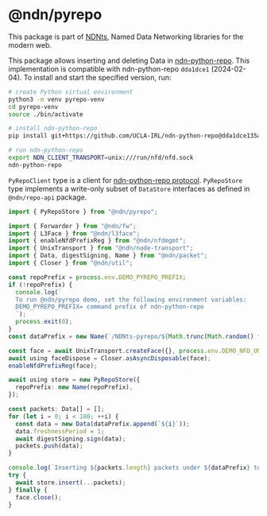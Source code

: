 # @ndn/pyrepo

This package is part of [NDNts](https://yoursunny.com/p/NDNts/), Named Data Networking libraries for the modern web.

This package allows inserting and deleting Data in [ndn-python-repo](https://github.com/UCLA-IRL/ndn-python-repo).
This implementation is compatible with ndn-python-repo `dda1dce1` (2024-02-04).
To install and start the specified version, run:

```bash
# create Python virtual environment
python3 -m venv pyrepo-venv
cd pyrepo-venv
source ./bin/activate

# install ndn-python-repo
pip install git+https://github.com/UCLA-IRL/ndn-python-repo@dda1dce135a952498a2a79d3cddf9c3ee33399d0

# run ndn-python-repo
export NDN_CLIENT_TRANSPORT=unix:///run/nfd/nfd.sock
ndn-python-repo
```

`PyRepoClient` type is a client for [ndn-python-repo protocol](https://github.com/UCLA-IRL/ndn-python-repo/tree/dda1dce135a952498a2a79d3cddf9c3ee33399d0/docs/src/specification).
`PyRepoStore` type implements a write-only subset of `DataStore` interfaces as defined in `@ndn/repo-api` package.

```ts
import { PyRepoStore } from "@ndn/pyrepo";

import { Forwarder } from "@ndn/fw";
import { L3Face } from "@ndn/l3face";
import { enableNfdPrefixReg } from "@ndn/nfdmgmt";
import { UnixTransport } from "@ndn/node-transport";
import { Data, digestSigning, Name } from "@ndn/packet";
import { Closer } from "@ndn/util";

const repoPrefix = process.env.DEMO_PYREPO_PREFIX;
if (!repoPrefix) {
  console.log(`
  To run @ndn/pyrepo demo, set the following environment variables:
  DEMO_PYREPO_PREFIX= command prefix of ndn-python-repo
  `);
  process.exit(0);
}
const dataPrefix = new Name(`/NDNts-pyrepo/${Math.trunc(Math.random() * 1e8)}`);

const face = await UnixTransport.createFace({}, process.env.DEMO_NFD_UNIX ?? "/run/nfd/nfd.sock");
await using faceDispose = Closer.asAsyncDisposable(face);
enableNfdPrefixReg(face);

await using store = new PyRepoStore({
  repoPrefix: new Name(repoPrefix),
});

const packets: Data[] = [];
for (let i = 0; i < 100; ++i) {
  const data = new Data(dataPrefix.append(`${i}`));
  data.freshnessPeriod = 1;
  await digestSigning.sign(data);
  packets.push(data);
}

console.log(`Inserting ${packets.length} packets under ${dataPrefix} to ${repoPrefix}`);
try {
  await store.insert(...packets);
} finally {
  face.close();
}
```
